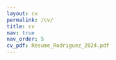 ```yaml
---
layout: cv
permalink: /cv/
title: cv
nav: true
nav_order: 5
cv_pdf: Resume_Rodriguez_2024.pdf
---
```

